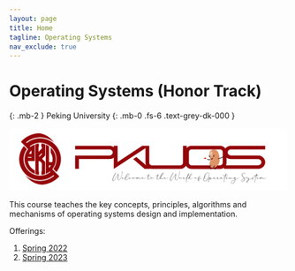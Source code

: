```yaml
---
layout: page
title: Home
tagline: Operating Systems
nav_exclude: true
---
```


# Operating Systems (Honor Track)
{: .mb-2 }
Peking University
{: .mb-0 .fs-6 .text-grey-dk-000 }

<img src="/pkuos.svg">

This course teaches the key concepts, principles, algorithms and mechanisms of
operating systems design and implementation.

Offerings:
1. [Spring 2022](sp22)
2. [Spring 2023](sp23)
<br>
